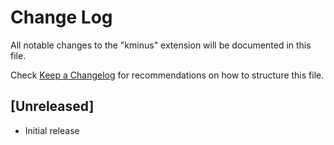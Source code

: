# Change Log
All notable changes to the "kminus" extension will be documented in this file.

Check [Keep a Changelog](http://keepachangelog.com/) for recommendations on how to structure this file.

## [Unreleased]
- Initial release